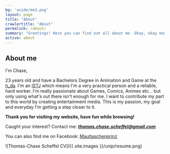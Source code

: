 ```yaml
---
bg: 'aside/me3.png'
layout: page
title: "About"
crawlertitle: "About"
permalink: /about/
summary: "Greetings! Here you can find out all about me. Okay, okay maybe not all."
active: about
---
```


## **About me**
I'm Chase, 

23 years old and have a Bachelors Degree in Animation and Game at the [h_da](https://www.h-da.de/studium/studienangebot/studiengaenge/architektur-medien-und-design/animation-game-ba/). I'm an [ISTJ](https://www.16personalities.com/istj-personality) which means I'm a very practical person and a reliable, hard worker. I'm really passionate about Games, Comics, Animes etc... but only using what's out there isn't enough for me. I want to contribute my part to this world by creating entertainment media. This is my passion, my goal and everyday I'm getting a step closer to it. 

**Thank you for visiting my website, have fun while browsing!** 

Caught your interest? Contact me: _**thomas.chase.scheffel@gmail.com**_

You can also find me on Facebook:
[Maultaschenprinz](https://www.facebook.com/Maultaschenprinz/)

![Thomas-Chase Scheffel CV]({{ site.images }}/unip/resume.png)
